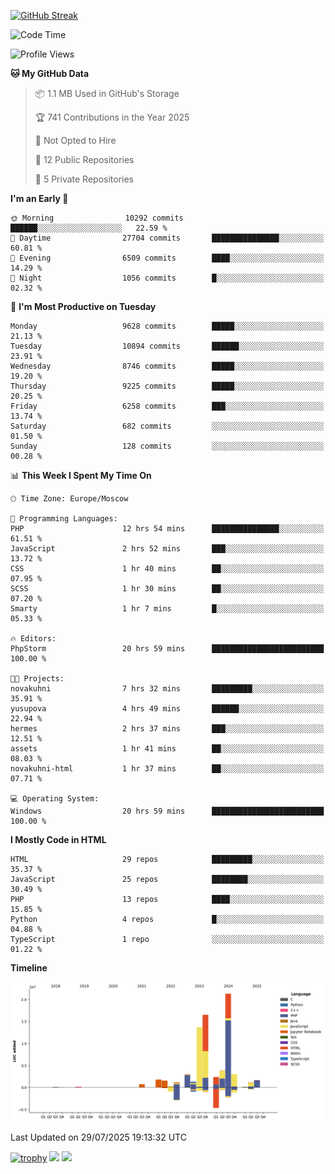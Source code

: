 [![GitHub Streak](https://github-readme-streak-stats.herokuapp.com/?user=yogik10)](https://git.io/streak-stats)
<!--START_SECTION:waka-->
![Code Time](http://img.shields.io/badge/Code%20Time-1%2C521%20hrs%2013%20mins-blue)

![Profile Views](http://img.shields.io/badge/Profile%20Views-0-blue)

**🐱 My GitHub Data** 

> 📦 1.1 MB Used in GitHub's Storage 
 > 
> 🏆 741 Contributions in the Year 2025
 > 
> 🚫 Not Opted to Hire
 > 
> 📜 12 Public Repositories 
 > 
> 🔑 5 Private Repositories 
 > 
**I'm an Early 🐤** 

```text
🌞 Morning                10292 commits       ██████░░░░░░░░░░░░░░░░░░░   22.59 % 
🌆 Daytime                27704 commits       ███████████████░░░░░░░░░░   60.81 % 
🌃 Evening                6509 commits        ████░░░░░░░░░░░░░░░░░░░░░   14.29 % 
🌙 Night                  1056 commits        █░░░░░░░░░░░░░░░░░░░░░░░░   02.32 % 
```
📅 **I'm Most Productive on Tuesday** 

```text
Monday                   9628 commits        █████░░░░░░░░░░░░░░░░░░░░   21.13 % 
Tuesday                  10894 commits       ██████░░░░░░░░░░░░░░░░░░░   23.91 % 
Wednesday                8746 commits        █████░░░░░░░░░░░░░░░░░░░░   19.20 % 
Thursday                 9225 commits        █████░░░░░░░░░░░░░░░░░░░░   20.25 % 
Friday                   6258 commits        ███░░░░░░░░░░░░░░░░░░░░░░   13.74 % 
Saturday                 682 commits         ░░░░░░░░░░░░░░░░░░░░░░░░░   01.50 % 
Sunday                   128 commits         ░░░░░░░░░░░░░░░░░░░░░░░░░   00.28 % 
```


📊 **This Week I Spent My Time On** 

```text
🕑︎ Time Zone: Europe/Moscow

💬 Programming Languages: 
PHP                      12 hrs 54 mins      ███████████████░░░░░░░░░░   61.51 % 
JavaScript               2 hrs 52 mins       ███░░░░░░░░░░░░░░░░░░░░░░   13.72 % 
CSS                      1 hr 40 mins        ██░░░░░░░░░░░░░░░░░░░░░░░   07.95 % 
SCSS                     1 hr 30 mins        ██░░░░░░░░░░░░░░░░░░░░░░░   07.20 % 
Smarty                   1 hr 7 mins         █░░░░░░░░░░░░░░░░░░░░░░░░   05.33 % 

🔥 Editors: 
PhpStorm                 20 hrs 59 mins      █████████████████████████   100.00 % 

🐱‍💻 Projects: 
novakuhni                7 hrs 32 mins       █████████░░░░░░░░░░░░░░░░   35.91 % 
yusupova                 4 hrs 49 mins       ██████░░░░░░░░░░░░░░░░░░░   22.94 % 
hermes                   2 hrs 37 mins       ███░░░░░░░░░░░░░░░░░░░░░░   12.51 % 
assets                   1 hr 41 mins        ██░░░░░░░░░░░░░░░░░░░░░░░   08.03 % 
novakuhni-html           1 hr 37 mins        ██░░░░░░░░░░░░░░░░░░░░░░░   07.71 % 

💻 Operating System: 
Windows                  20 hrs 59 mins      █████████████████████████   100.00 % 
```

**I Mostly Code in HTML** 

```text
HTML                     29 repos            █████████░░░░░░░░░░░░░░░░   35.37 % 
JavaScript               25 repos            ████████░░░░░░░░░░░░░░░░░   30.49 % 
PHP                      13 repos            ████░░░░░░░░░░░░░░░░░░░░░   15.85 % 
Python                   4 repos             █░░░░░░░░░░░░░░░░░░░░░░░░   04.88 % 
TypeScript               1 repo              ░░░░░░░░░░░░░░░░░░░░░░░░░   01.22 % 
```



**Timeline**

![Lines of Code chart](https://raw.githubusercontent.com/Yogik10/Yogik10/main/assets/bar_graph.png)


 Last Updated on 29/07/2025 19:13:32 UTC
<!--END_SECTION:waka-->
[![trophy](https://github-profile-trophy.vercel.app/?username=yogik10)](https://github.com/ryo-ma/github-profile-trophy)
![](https://github-profile-summary-cards.vercel.app/api/cards/profile-details?username=yogik10&theme=solarized_dark)
![](https://github-profile-summary-cards.vercel.app/api/cards/most-commit-language?username=yogik10&theme=solarized_dark)


